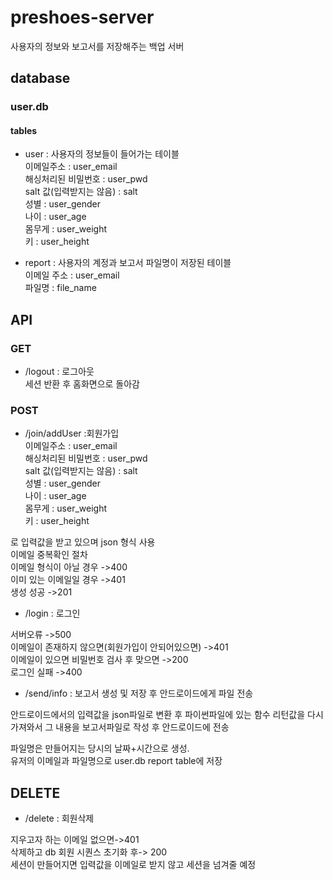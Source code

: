 # preshoes-server
사용자의 정보와 보고서를 저장해주는 백업 서버

## database
### user.db

#### tables
- user : 사용자의 정보들이 들어가는 테이블    
이메일주소 : user_email    
해싱처리된 비밀번호 : user_pwd    
salt 값(입력받지는 않음) : salt    
성별 : user_gender    
나이 : user_age    
몸무게 : user_weight    
키 : user_height    

- report : 사용자의 계정과 보고서 파일명이 저장된 테이블    
이메일 주소 : user_email    
파일명 : file_name    



## API

### GET

- /logout : 로그아웃     
세션 반환 후 홈화면으로 돌아감 

### POST

- /join/addUser :회원가입    
이메일주소 : user_email    
해싱처리된 비밀번호 : user_pwd    
salt 값(입력받지는 않음) : salt    
성별 : user_gender    
나이 : user_age    
몸무게 : user_weight    
키 : user_height    

로 입력값을 받고 있으며 json 형식 사용     
이메일 중복확인 절차     
이메일 형식이 아닐 경우 ->400    
이미 있는 이메일일 경우 ->401    
생성 성공 ->201    


- /login : 로그인 

서버오류 ->500    
이메일이 존재하지 않으면(회원가입이 안되어있으면) ->401    
이메일이 있으면 비밀번호 검사 후 맞으면 ->200     
로그인 실패 ->400     


- /send/info : 보고서 생성 및 저장 후 안드로이드에게 파일 전송 

안드로이드에서의 입력값을 json파일로 변환 후 파이썬파일에 있는 함수 리턴값을 다시 가져와서 그 내용을 보고서파일로 작성 후 안드로이드에 전송 

파일명은 만들어지는 당시의 날짜+시간으로 생성.    
 유저의 이메일과 파일명으로 user.db report table에 저장     



## DELETE

- /delete :  회원삭제 

지우고자 하는 이메일 없으면->401     
삭제하고 db 회원 시퀀스 초기화 후-> 200    
세션이 만들어지면 입력값을 이메일로 받지 않고 세션을 넘겨줄 예정
